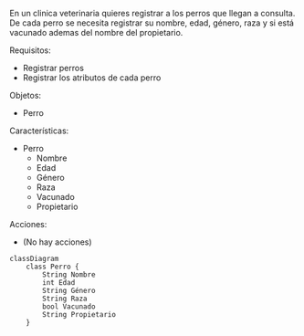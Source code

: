 En un clinica veterinaria quieres registrar a los perros 
que llegan a consulta.
De cada perro se necesita registrar su nombre, edad, 
género, raza y si está vacunado ademas del nombre 
del propietario.

Requisitos:
- Registrar perros
- Registrar los atributos de cada perro

Objetos:
- Perro

Características:
- Perro
    - Nombre
    - Edad
    - Género
    - Raza
    - Vacunado
    - Propietario

Acciones:
- (No hay acciones)

```mermaid
classDiagram
    class Perro {
        String Nombre
        int Edad
        String Género
        String Raza
        bool Vacunado  
        String Propietario
    }
```